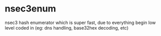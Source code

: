 # nsec3enum
nsec3 hash enumerator which is super fast, due to everything begin low level coded in (eg: dns handling, base32hex decoding, etc)
